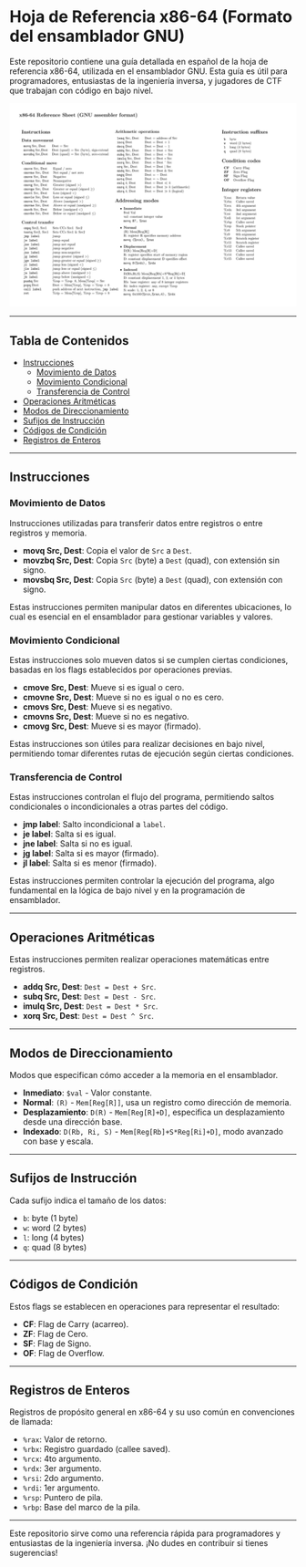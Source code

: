 # Hoja de Referencia x86-64 (Formato del ensamblador GNU)

Este repositorio contiene una guía detallada en español de la hoja de referencia x86-64, utilizada en el ensamblador GNU. Esta guía es útil para programadores, entusiastas de la ingeniería inversa, y jugadores de CTF que trabajan con código en bajo nivel.

![Hoja de referencia x86-64](reference.png)

---

## Tabla de Contenidos

- [Instrucciones](#instrucciones)
  - [Movimiento de Datos](#movimiento-de-datos)
  - [Movimiento Condicional](#movimiento-condicional)
  - [Transferencia de Control](#transferencia-de-control)
- [Operaciones Aritméticas](#operaciones-aritméticas)
- [Modos de Direccionamiento](#modos-de-direccionamiento)
- [Sufijos de Instrucción](#sufijos-de-instrucción)
- [Códigos de Condición](#códigos-de-condición)
- [Registros de Enteros](#registros-de-enteros)

---

## Instrucciones

### Movimiento de Datos

Instrucciones utilizadas para transferir datos entre registros o entre registros y memoria.

- **movq Src, Dest**: Copia el valor de `Src` a `Dest`.
- **movzbq Src, Dest**: Copia `Src` (byte) a `Dest` (quad), con extensión sin signo.
- **movsbq Src, Dest**: Copia `Src` (byte) a `Dest` (quad), con extensión con signo.

Estas instrucciones permiten manipular datos en diferentes ubicaciones, lo cual es esencial en el ensamblador para gestionar variables y valores.

### Movimiento Condicional

Estas instrucciones solo mueven datos si se cumplen ciertas condiciones, basadas en los flags establecidos por operaciones previas.

- **cmove Src, Dest**: Mueve si es igual o cero.
- **cmovne Src, Dest**: Mueve si no es igual o no es cero.
- **cmovs Src, Dest**: Mueve si es negativo.
- **cmovns Src, Dest**: Mueve si no es negativo.
- **cmovg Src, Dest**: Mueve si es mayor (firmado).
  
Estas instrucciones son útiles para realizar decisiones en bajo nivel, permitiendo tomar diferentes rutas de ejecución según ciertas condiciones.

### Transferencia de Control

Estas instrucciones controlan el flujo del programa, permitiendo saltos condicionales o incondicionales a otras partes del código.

- **jmp label**: Salto incondicional a `label`.
- **je label**: Salta si es igual.
- **jne label**: Salta si no es igual.
- **jg label**: Salta si es mayor (firmado).
- **jl label**: Salta si es menor (firmado).

Estas instrucciones permiten controlar la ejecución del programa, algo fundamental en la lógica de bajo nivel y en la programación de ensamblador.

---

## Operaciones Aritméticas

Estas instrucciones permiten realizar operaciones matemáticas entre registros.

- **addq Src, Dest**: `Dest = Dest + Src`.
- **subq Src, Dest**: `Dest = Dest - Src`.
- **imulq Src, Dest**: `Dest = Dest * Src`.
- **xorq Src, Dest**: `Dest = Dest ^ Src`.

---

## Modos de Direccionamiento

Modos que especifican cómo acceder a la memoria en el ensamblador.

- **Inmediato**: `$val` - Valor constante.
- **Normal**: `(R)` - `Mem[Reg[R]]`, usa un registro como dirección de memoria.
- **Desplazamiento**: `D(R)` - `Mem[Reg[R]+D]`, especifica un desplazamiento desde una dirección base.
- **Indexado**: `D(Rb, Ri, S)` - `Mem[Reg[Rb]+S*Reg[Ri]+D]`, modo avanzado con base y escala.

---

## Sufijos de Instrucción

Cada sufijo indica el tamaño de los datos:

- `b`: byte (1 byte)
- `w`: word (2 bytes)
- `l`: long (4 bytes)
- `q`: quad (8 bytes)

---

## Códigos de Condición

Estos flags se establecen en operaciones para representar el resultado:

- **CF**: Flag de Carry (acarreo).
- **ZF**: Flag de Cero.
- **SF**: Flag de Signo.
- **OF**: Flag de Overflow.

---

## Registros de Enteros

Registros de propósito general en x86-64 y su uso común en convenciones de llamada:

- `%rax`: Valor de retorno.
- `%rbx`: Registro guardado (callee saved).
- `%rcx`: 4to argumento.
- `%rdx`: 3er argumento.
- `%rsi`: 2do argumento.
- `%rdi`: 1er argumento.
- `%rsp`: Puntero de pila.
- `%rbp`: Base del marco de la pila.

---

Este repositorio sirve como una referencia rápida para programadores y entusiastas de la ingeniería inversa. ¡No dudes en contribuir si tienes sugerencias!

